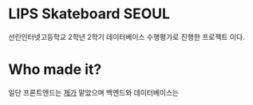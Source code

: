# LIPS Skateboard SEOUL
선린인터넷고등학교 2학년 2학기 데이터베이스 수행평가로 진행한 프로젝트 이다. 

# Who made it?
일단 프론트엔드는 <a href="https://github.com/insung3511">제가</a>  맡았으며 백엔드와 데이터베이스는 <a href="https://github.com/recaedo"> 